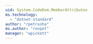 ```yaml
---
uid: System.CodeDom.MemberAttributes
ms.technology: 
  - "dotnet-standard"
author: "rpetrusha"
ms.author: "ronpet"
manager: "wpickett"
---
```

